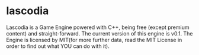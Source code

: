 # lascodia
Lascodia is a Game Engine powered with C++, being free (except premium content) and straight-forward.
The current version of this engine is v0.1. The Engine is licensed by MIT(for more further data, read 
the MIT License in order to find out what YOU can do with it).
